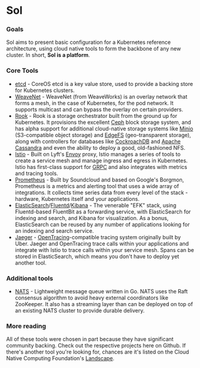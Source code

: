 # Sol
### Goals
Sol aims to present basic configuration for a Kubernetes reference architecture, using cloud native tools to form the backbone of any new cluster. In short, **Sol is a platform**.

### Core Tools
+ [etcd](https://etcd.io) - CoreOS etcd is a key value store, used to provide a backing store for Kubernetes clusters.
+ [WeaveNet](https://weave.works/oss/net) - WeaveNet (from WeaveWorks) is an overlay network that forms a mesh, in the case of Kubernetes, for the pod network. It supports multicast and can bypass the overlay on certain providers.
+ [Rook](https://rook.io) - Rook is a storage orchestrator built from the ground up for Kubernetes. It provisions the excellent [Ceph](https://ceph.com) block storage system, and has alpha support for additional cloud-native storage systems like [Minio](https://minio.io) (S3-compatible object storage) and [EdgeFS](https://edgefs.io) (geo-transparent storage), along with controllers for databases like [CockroachDB](https://cockroachlabs.com) and [Apache Cassandra](https://cassandra.apache.org) and even the ability to deploy a good, old-fashioned NFS.
+ [Istio](https://istio.io) - Built on Lyft's [Envoy](https://envoyproxy.io) proxy, Istio manages a series of tools to create a service mesh and manage ingress and egress in Kubernetes. Istio has first-class support for [GRPC](https://grpc.io) and also integrates with metrics and tracing tools.
+ [Prometheus](https://prometheus.io) - Built by Soundcloud and based on Google's Borgmon, Prometheus is a metrics and alerting tool that uses a wide array of integrations. It collects time series data from every level of the stack - hardware, Kubernetes itself and your applications.
+ [ElasticSearch](https://elastic.co/products/elasticsearch)/[Fluentd](https://fluent.org)/[Kibana](https://elastic.co/products/kibana) - The venerable "EFK" stack, using Fluentd-based FluentBit as a forwarding service, with ElasticSearch for indexing and search, and Kibana for visualization. As a bonus, ElasticSearch can be reused by any number of applications looking for an indexing and search service.
+ [Jaeger](https://jaegertracing.io) - [OpenTracing](https://opentracing.io)-compatible tracing system originally built by Uber. Jaeger and OpenTracing trace calls within your applications and integrate with Istio to trace calls within your service mesh. Spans can be stored in ElasticSearch, which means you don't have to deploy yet another tool.

### Additional tools
+ [NATS](https://nats.io) - Lightweight message queue written in Go. NATS uses the Raft consensus algorithm to avoid heavy external coordinators like ZooKeeper. It also has a streaming layer than can be deployed on top of an existing NATS cluster to provide durable delivery.

### More reading
All of these tools were chosen in part because they have significant community backing. Check out the respective projects here on Github. If there's another tool you're looking for, chances are it's listed on the Cloud Native Computing Foundation's [Landscape](https://github.com/cncf/landscape).
